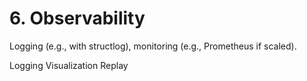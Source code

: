 # 6. Observability

Logging (e.g., with structlog), monitoring (e.g., Prometheus if scaled).

Logging
Visualization
Replay